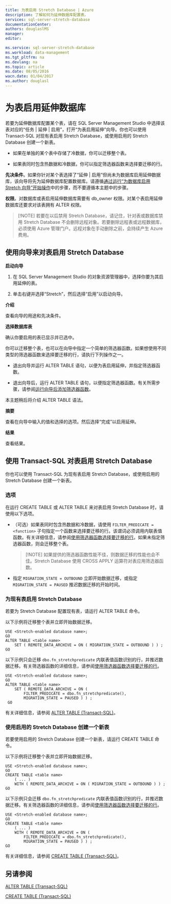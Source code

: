 ```yaml
---
title: 为表启用 Stretch Database | Azure
description: 了解如何为延伸数据库配置表。
services: sql-server-stretch-database
documentationCenter: 
authors: douglaslMS
manager: 
editor: 

ms.service: sql-server-stretch-database
ms.workload: data-management
ms.tgt_pltfrm: na
ms.devlang: na
ms.topic: article
ms.date: 08/05/2016
wacn.date: 01/04/2017
ms.author: douglasl
---
```


# 为表启用延伸数据库

若要为延伸数据库配置某个表，请在 SQL Server Management Studio 中选择该表对应的“任务 | 延伸 | 启用”，打开“为表启用延伸”向导。你也可以使用 Transact-SQL 对现有表启用 Stretch Database，或使用启用的 Stretch Database 创建一个新表。

-   如果在单独的某个表中存储了冷数据，你可以迁移整个表。

-   如果表同时包含热数据和冷数据，你可以指定筛选器函数来选择要迁移的行。

**先决条件**。如果你针对某个表选择了“延伸 | 启用”但尚未为数据库启用延伸数据库，该向导将先为延伸数据库配置数据库。请遵循[通过运行“为数据库启用 Stretch 向导”开始操作](./sql-server-stretch-database-wizard.md)中的步骤，而不要遵循本主题中的步骤。

**权限**。对数据库或表启用延伸数据库需要有 db\_owner 权限。对某个表启用延伸数据库还要求对该表拥有 ALTER 权限。

 >   [!NOTE]
 > 若要在以后禁用 Stretch Database，请记住，针对表或数据库禁用 Stretch Database 不会删除远程对象。若要删除远程表或远程数据库，必须使用 Azure 管理门户。远程对象在手动删除之前，会持续产生 Azure 费用。

## <a name="EnableWizardTable"></a>使用向导来对表启用 Stretch Database
**启动向导**

1.  在 SQL Server Management Studio 的对象资源管理器中，选择你要为其启用延伸的表。

2.  单击右键并选择“Stretch”，然后选择“启用”以启动向导。

**介绍**

查看向导的用途和先决条件。

**选择数据库表**

确认你要启用的表已显示并已选中。

你可以迁移整个表，也可以在向导中指定一个简单的筛选器函数。如果想使用不同类型的筛选器函数来选择要迁移的行，请执行下列操作之一。

-   退出向导并运行 ALTER TABLE 语句，以便为表启用延伸，并指定筛选器函数。

-   退出向导后，运行 ALTER TABLE 语句，以便指定筛选器函数。有关所需步骤，请参阅[运行向导后添加筛选器函数](./sql-server-stretch-database-predicate-function.md#addafterwiz)。

本主题稍后将介绍 ALTER TABLE 语法。

**摘要**

查看在向导中输入的值和选择的选项。然后选择“完成”以启用延伸。

**结果**

查看结果。

## <a name="EnableTSQLTable"></a>使用 Transact-SQL 对表启用 Stretch Database
你也可以使用 Transact-SQL 为现有表启用 Stretch Database，或使用启用的 Stretch Database 创建一个新表。

### 选项
在运行 CREATE TABLE 或 ALTER TABLE 来对表启用 Stretch Database 时，请使用以下选项。

-   （可选）如果表同时包含热数据和冷数据，请使用 `FILTER_PREDICATE = <function>` 子句指定一个函数来选择要迁移的行。该谓词必须调用内联表值函数。有关详细信息，请参阅[使用筛选器函数选择要迁移的行](./sql-server-stretch-database-predicate-function.md)。如果未指定筛选器函数，则会迁移整个表。

    >   [!NOTE]
    > 如果提供的筛选器函数性能不佳，则数据迁移的性能也会不佳。Stretch Database 使用 CROSS APPLY 运算符对表应用筛选器函数。

-   指定 `MIGRATION_STATE = OUTBOUND` 立即开始数据迁移，或指定 `MIGRATION_STATE = PAUSED` 推迟数据迁移的开始时间。

### 为现有表启用 Stretch Database
若要为 Stretch Database 配置现有表，请运行 ALTER TABLE 命令。

以下示例将迁移整个表并立即开始数据迁移。

    USE <Stretch-enabled database name>;
    GO
    ALTER TABLE <table name>  
        SET ( REMOTE_DATA_ARCHIVE = ON ( MIGRATION_STATE = OUTBOUND ) ) ;  
    GO
以下示例只会迁移 `dbo.fn_stretchpredicate` 内联表值函数识别的行，并推迟数据迁移。有关筛选器函数的详细信息，请参阅[使用筛选器函数选择要迁移的行](./sql-server-stretch-database-predicate-function.md)。

    USE <Stretch-enabled database name>;
    GO
    ALTER TABLE <table name>  
        SET ( REMOTE_DATA_ARCHIVE = ON (  
            FILTER_PREDICATE = dbo.fn_stretchpredicate(),  
            MIGRATION_STATE = PAUSED ) ) ;  
     GO

有关详细信息，请参阅 [ALTER TABLE (Transact-SQL)](https://msdn.microsoft.com/zh-cn/library/ms190273.aspx)。

### 使用启用的 Stretch Database 创建一个新表
若要使用启用的 Stretch Database 创建一个新表，请运行 CREATE TABLE 命令。

以下示例将迁移整个表并立即开始数据迁移。

    USE <Stretch-enabled database name>;
    GO
    CREATE TABLE <table name>
        ( ... )  
        WITH ( REMOTE_DATA_ARCHIVE = ON ( MIGRATION_STATE = OUTBOUND ) ) ;  
    GO

以下示例只会迁移 `dbo.fn_stretchpredicate` 内联表值函数识别的行，并推迟数据迁移。有关筛选器函数的详细信息，请参阅[使用筛选器函数选择要迁移的行](./sql-server-stretch-database-predicate-function.md)。

    USE <Stretch-enabled database name>;
    GO
    CREATE TABLE <table name>
        ( ... )  
        WITH ( REMOTE_DATA_ARCHIVE = ON (  
            FILTER_PREDICATE = dbo.fn_stretchpredicate(),  
            MIGRATION_STATE = PAUSED ) ) ;  
    GO  

有关详细信息，请参阅 [CREATE TABLE (Transact-SQL)](https://msdn.microsoft.com/zh-cn/library/ms174979.aspx)。

## 另请参阅

[ALTER TABLE (Transact-SQL)](https://msdn.microsoft.com/zh-cn/library/ms190273.aspx)

[CREATE TABLE (Transact-SQL)](https://msdn.microsoft.com/zh-cn/library/ms174979.aspx)

<!---HONumber=Mooncake_Quality_Review_0104_2017-->